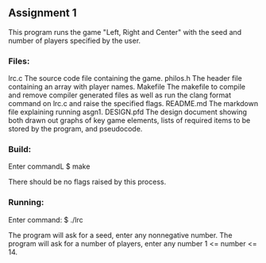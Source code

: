 ## Assignment 1

This program runs the game "Left, Right and Center" with the seed and number of players specified by the user.

### Files:
lrc.c                 The source code file containing the game.
philos.h           The header file containing an array with player names.
Makefile          The makefile to compile and remove compiler generated files as well as run the clang                         format command on lrc.c and raise the specified flags.
README.md   The markdown file explaining running asgn1.
DESIGN.pfd     The design document showing both drawn out graphs of key game elements, lists of                          required items to be stored by the program, and pseudocode. 

### Build:
Enter commandL $ make

There should be no flags raised by this process.

### Running: 
Enter command: $ ./lrc

The program will ask for a seed, enter any nonnegative number.
The program will ask for a number of players, enter any number 1 <= number <= 14.

